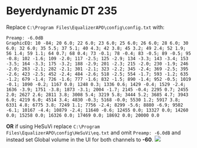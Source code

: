 # Beyerdynamic DT 235
Replace `C:\Program Files\EqualizerAPO\config\config.txt` with:
```
Preamp: -6.0dB
GraphicEQ: 10 -84; 20 6.0; 22 6.0; 23 6.0; 25 6.0; 26 6.0; 28 6.0; 30 6.0; 32 6.0; 35 5.5; 37 5.1; 40 4.3; 42 3.8; 45 3.2; 49 2.4; 52 1.9; 56 1.4; 59 1.1; 64 0.7; 68 0.4; 73 -0.1; 78 -0.4; 83 -0.5; 89 -0.5; 95 -0.8; 102 -1.6; 109 -2.0; 117 -2.5; 125 -2.9; 134 -3.3; 143 -3.4; 153 -3.5; 164 -3.3; 175 -3.2; 188 -2.9; 201 -2.3; 215 -2.0; 230 -1.9; 246 -2.0; 263 -2.1; 282 -2.1; 301 -2.1; 323 -2.2; 345 -2.4; 369 -2.5; 395 -2.6; 423 -2.5; 452 -2.4; 484 -2.6; 518 -2.5; 554 -1.7; 593 -1.2; 635 -1.2; 679 -1.4; 726 -1.6; 777 -1.6; 832 -1.5; 890 -1.4; 952 -0.5; 1019 -0.1; 1090 -0.2; 1167 0.0; 1248 0.3; 1336 0.6; 1429 -0.4; 1529 -2.4; 1636 -3.9; 1751 -3.8; 1873 -3.1; 2004 -1.7; 2145 -0.4; 2295 0.7; 2455 2.0; 2627 2.6; 2811 3.8; 3008 5.4; 3219 5.8; 3444 5.2; 3685 4.7; 3943 6.0; 4219 6.0; 4514 3.4; 4830 -0.3; 5168 -0.0; 5530 1.2; 5917 3.8; 6331 4.8; 6775 3.8; 7249 1.1; 7756 -2.4; 8299 -5.6; 8880 -6.9; 9502 -6.1; 10167 -4.4; 10879 -2.4; 11640 -0.6; 12455 0.0; 13327 0.0; 14260 0.0; 15258 0.0; 16326 0.0; 17469 0.0; 18692 0.0; 20000 0.0
```
**OR** if using HeSuVi replace `C:\Program Files\EqualizerAPO\config\HeSuVi\eq.txt` and omit `Preamp: -6.0dB` and instead set Global volume in the UI for both channels to **-60**.
![](https://raw.githubusercontent.com/jaakkopasanen/AutoEq/master/results/Innerfidelity%202017/innerfidelity/onear/Beyerdynamic%20DT%20235/Beyerdynamic%20DT%20235.png)